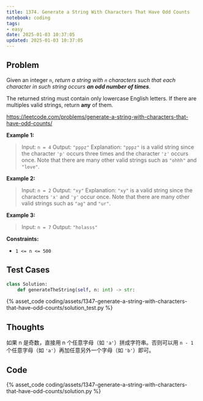 ```yaml
---
title: 1374. Generate a String With Characters That Have Odd Counts
notebook: coding
tags:
- easy
date: 2025-01-03 10:37:05
updated: 2025-01-03 10:37:05
---
```

## Problem

Given an integer `n`, _return a string with `n` characters such that each character in such string occurs **an odd number of times**_.

The returned string must contain only lowercase English letters. If there are multiples valid strings, return **any** of them.

<https://leetcode.com/problems/generate-a-string-with-characters-that-have-odd-counts/>

**Example 1:**

> Input: `n = 4`
> Output: `"pppz"`
> Explanation: `"pppz"` is a valid string since the character `'p'` occurs three times and the character `'z'` occurs once. Note that there are many other valid strings such as `"ohhh"` and `"love"`.

**Example 2:**

> Input: `n = 2`
> Output: `"xy"`
> Explanation: `"xy"` is a valid string since the characters `'x'` and `'y'` occur once. Note that there are many other valid strings such as `"ag"` and `"ur"`.

**Example 3:**

> Input: `n = 7`
> Output: `"holasss"`

**Constraints:**

- `1 <= n <= 500`

## Test Cases

``` python
class Solution:
    def generateTheString(self, n: int) -> str:
```

{% asset_code coding/assets/1347-generate-a-string-with-characters-that-have-odd-counts/solution_test.py %}

## Thoughts

如果 n 是奇数，直接用 n 个任意字母（如 `'a'`）拼成字符串。否则可以用 `n - 1` 个任意字母（如 `'a'`）再加任意另外一个字母（如 `'b'`）即可。

## Code

{% asset_code coding/assets/1347-generate-a-string-with-characters-that-have-odd-counts/solution.py %}
